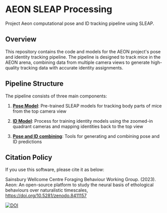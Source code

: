 # AEON SLEAP Processing

Project Aeon computational pose and ID tracking pipeline using SLEAP.

## Overview

This repository contains the code and models for the AEON project's pose and identity tracking pipeline. The pipeline is designed to track mice in the AEON arena, combining data from multiple camera views to generate high-quality tracking data with accurate identity assignments.

## Pipeline Structure

The pipeline consists of three main components:

1. [**Pose Model**](pose_model/README.md): Pre-trained SLEAP models for tracking body parts of mice from the top camera view

2. [**ID Model**](id_model/README.md): Process for training identity models using the zoomed-in quadrant cameras and mapping identities back to the top view

3. [**Pose and ID combining**](pose_id_combine/README.md): Tools for generating and combining pose and ID predictions

## Citation Policy

If you use this software, please cite it as below:

Sainsbury Wellcome Centre Foraging Behaviour Working Group. (2023). Aeon: An open-source platform to study the neural basis of ethological behaviours over naturalistic timescales,  https://doi.org/10.5281/zenodo.8411157

[![DOI](https://zenodo.org/badge/DOI/10.5281/zenodo.8411157.svg)](https://zenodo.org/doi/10.5281/zenodo.8411157)